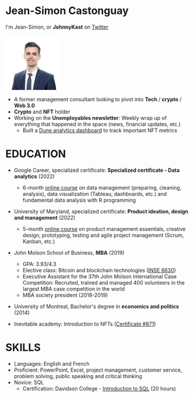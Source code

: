 # Jean-Simon Castonguay

I'm Jean-Simon, or <b>JohnnyKast</b> on [Twitter](https://twitter.com/johnny_kast)

<img src="https://raw.githubusercontent.com/JeanSimonCastonguay/JeanSimonCastonguay.github.io/0b09a9de82ce5b772e10cc6f0802d1e8c8222f66/Photo%20JS.jpeg" width="150" height="150">

- A former management consultant looking to pivot into <b>Tech</b> / <b>crypto</b> / <b>Web 3.0</b>
- <b>Crypto</b> and <b>NFT</b> holder
- Working on the <b>Unemployables newsletter</b>: Weekly wrap up of everything that happened in the space (news, financial updates, etc.) 
  - Built a [Dune analytics dashboard](https://dune.com/johnnykast/unemployables-overview) to track important NFT metrics

# <b>EDUCATION</b> 

- Google Career, specialized certificate: <b>Specialized certificate - Data analytics</b> (2022)

  - 6-month [online course](https://www.coursera.org/professional-certificates/google-data-analytics) on data management (preparing, cleaning, analysis), data visualization (Tableau, dashboards, etc.) and fundamental data analysis with R programming

- University of Maryland, specialized certificate: <b>Product ideation, design and management</b> (2022)

  - 5-month [online course](https://www.coursera.org/specializations/product-ideation-design-and-management?skipBrowseRedirect=true) on product management essentials, creative design, prototyping, testing and agile project management (Scrum, Kanban, etc.)
          
- John Molson School of Business, <b>MBA</b> (2019)

  - GPA: 3.93/4.3
  - Elective class: Bitcoin and blockchain technologies ([INSE 6630](https://users.encs.concordia.ca/~clark/courses/1803-6630/index.html))
  - Executive Assistant for the 37th John Molson International Case Competition: Recruited, trained and managed 400 volunteers in the largest MBA case competition in the world
  - MBA society president (2018-2019)
 
 - University of Montreal, Bachelor's degree in <b>economics and politics</b> (2014)

 - Inevitable academy: Introduction to NFTs ([Certificate #871](https://opensea.io/assets/matic/0x4bcc6e2e278551bc8b40902f453a02d59434a6e8/871))
    
# <b>SKILLS</b> 

- Languages: English and French
- Proficient: PowerPoint, Excel, project management, customer service, problem solving, public speaking and critical thinking
- Novice: SQL
  - Certification: Davidson College - [Introduction to SQL](https://www.edx.org/course/introduction-to-sql) (20 hours)
